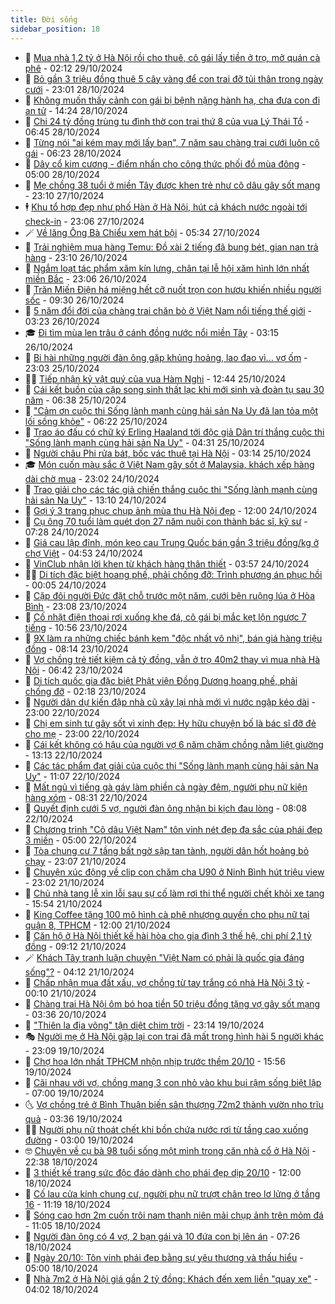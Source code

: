 ```yaml
---
title: Đời sống
sidebar_position: 18
---
```


<!-- dantri-doi-song:START -->
- 🥳 [Mua nhà 1,2 tỷ ở Hà Nội rồi cho thuê, cô gái lấy tiền ở trọ, mở quán cà phê](https://dantri.com.vn/doi-song/mua-nha-12-ty-o-ha-noi-roi-cho-thue-co-gai-lay-tien-o-tro-mo-quan-ca-phe-20241029090627495.htm) - 02:12 29/10/2024
- 🌁 [Bỏ gần 3 triệu đồng thuê 5 cây vàng để con trai đỡ tủi thân trong ngày cưới](https://dantri.com.vn/doi-song/bo-gan-3-trieu-dong-thue-5-cay-vang-de-con-trai-do-tui-than-trong-ngay-cuoi-20241028211355467.htm) - 23:01 28/10/2024
- 👀 [Không muốn thấy cảnh con gái bị bệnh nặng hành hạ, cha đưa con đi an tử](https://dantri.com.vn/doi-song/khong-muon-thay-canh-con-gai-bi-benh-nang-hanh-ha-cha-dua-con-di-an-tu-20241028160640089.htm) - 14:24 28/10/2024
- 🐻 [Chi 24 tỷ đồng trùng tu đình thờ con trai thứ 8 của vua Lý Thái Tổ](https://dantri.com.vn/doi-song/chi-24-ty-dong-trung-tu-dinh-tho-con-trai-thu-8-cua-vua-ly-thai-to-20241028113516440.htm) - 06:45 28/10/2024
- 🦅 [Từng nói &quot;ai kém may mới lấy bạn&quot;, 7 năm sau chàng trai cưới luôn cô gái](https://dantri.com.vn/doi-song/tung-noi-ai-kem-may-moi-lay-ban-7-nam-sau-chang-trai-cuoi-luon-co-gai-20241028121844828.htm) - 06:23 28/10/2024
- 🦩 [Dây cổ kim cương - điểm nhấn cho công thức phối đồ mùa đông](https://dantri.com.vn/doi-song/day-co-kim-cuong-diem-nhan-cho-cong-thuc-phoi-do-mua-dong-20241026120530527.htm) - 05:00 28/10/2024
- 🦏 [Mẹ chồng 38 tuổi ở miền Tây được khen trẻ như cô dâu gây sốt mạng](https://dantri.com.vn/doi-song/me-chong-38-tuoi-o-mien-tay-duoc-khen-tre-nhu-co-dau-gay-sot-mang-20241027171319602.htm) - 23:10 27/10/2024
- 🕴 [Khu tổ hợp đẹp như phố Hàn ở Hà Nội, hút cả khách nước ngoài tới check-in](https://dantri.com.vn/doi-song/khu-to-hop-dep-nhu-pho-han-o-ha-noi-hut-ca-khach-nuoc-ngoai-toi-check-in-20240815174017956.htm) - 23:06 27/10/2024
- 🪄 [Về lăng Ông Bà Chiểu xem hát bội](https://dantri.com.vn/doi-song/ve-lang-ong-ba-chieu-xem-hat-boi-20241027021704289.htm) - 05:34 27/10/2024
- 🚦 [Trải nghiệm mua hàng Temu: Đồ xài 2 tiếng đã bung bét, gian nan trả hàng](https://dantri.com.vn/doi-song/trai-nghiem-mua-hang-temu-do-xai-2-tieng-da-bung-bet-gian-nan-tra-hang-20241026182254143.htm) - 23:10 26/10/2024
- 🤔 [Ngắm loạt tác phẩm xăm kín lưng, chân tại lễ hội xăm hình lớn nhất miền Bắc](https://dantri.com.vn/doi-song/ngam-loat-tac-pham-xam-kin-lung-chan-tai-le-hoi-xam-hinh-lon-nhat-mien-bac-20241026213902905.htm) - 23:06 26/10/2024
- 🚦 [Trăn Miến Điện há miệng hết cỡ nuốt trọn con hươu khiến nhiều người sốc](https://dantri.com.vn/doi-song/tran-mien-dien-ha-mieng-het-co-nuot-tron-con-huou-khien-nhieu-nguoi-soc-20241026162114079.htm) - 09:30 26/10/2024
- 🐎 [5 năm đổi đời của chàng trai chăn bò ở Việt Nam nổi tiếng thế giới](https://dantri.com.vn/doi-song/5-nam-doi-doi-cua-chang-trai-chan-bo-o-viet-nam-noi-tieng-the-gioi-20241026094809062.htm) - 03:23 26/10/2024
- 🎓 [Đi tìm mùa len trâu ở cánh đồng nước nổi miền Tây](https://dantri.com.vn/doi-song/di-tim-mua-len-trau-o-canh-dong-nuoc-noi-mien-tay-20241026015100656.htm) - 03:15 26/10/2024
- 🐘 [Bi hài những người đàn ông gặp khủng hoảng, lao đao vì... vợ ốm](https://dantri.com.vn/doi-song/bi-hai-nhung-nguoi-dan-ong-gap-khung-hoang-lao-dao-vi-vo-om-20241025230820891.htm) - 23:03 25/10/2024
- 🧑‍🏫 [Tiếp nhận kỷ vật quý của vua Hàm Nghi](https://dantri.com.vn/doi-song/tiep-nhan-ky-vat-quy-cua-vua-ham-nghi-20241025184548231.htm) - 12:44 25/10/2024
- 🦒 [Cái kết buồn của cặp song sinh thất lạc khi mới sinh và đoàn tụ sau 30 năm](https://dantri.com.vn/doi-song/cai-ket-buon-cua-cap-song-sinh-that-lac-khi-moi-sinh-va-doan-tu-sau-30-nam-20241025113206065.htm) - 06:38 25/10/2024
- 🧰 [&quot;Cảm ơn cuộc thi Sống lành mạnh cùng hải sản Na Uy đã lan tỏa một lối sống khỏe&quot;](https://dantri.com.vn/doi-song/cam-on-cuoc-thi-song-lanh-manh-cung-hai-san-na-uy-da-lan-toa-mot-loi-song-khoe-20241025114940837.htm) - 06:22 25/10/2024
- 🧐 [Trao áo đấu có chữ ký Erling Haaland tới độc giả Dân trí thắng cuộc thi &quot;Sống lành mạnh cùng hải sản Na Uy&quot;](https://dantri.com.vn/doi-song/trao-ao-dau-co-chu-ky-erling-haaland-toi-doc-gia-dan-tri-thang-cuoc-thi-song-lanh-manh-cung-hai-san-na-uy-20241025100156067.htm) - 04:31 25/10/2024
- 🌮 [Người châu Phi rửa bát, bốc vác thuê tại Hà Nội](https://dantri.com.vn/doi-song/nguoi-chau-phi-rua-bat-boc-vac-thue-tai-ha-noi-20241025101448597.htm) - 03:14 25/10/2024
- 🎓 [Món cuốn màu sắc ở Việt Nam gây sốt ở Malaysia, khách xếp hàng dài chờ mua](https://dantri.com.vn/doi-song/mon-cuon-mau-sac-o-viet-nam-gay-sot-o-malaysia-khach-xep-hang-dai-cho-mua-20241024154108726.htm) - 23:02 24/10/2024
- 🚀 [Trao giải cho các tác giả chiến thắng cuộc thi &quot;Sống lành mạnh cùng hải sản Na Uy&quot;](https://dantri.com.vn/doi-song/trao-giai-cho-cac-tac-gia-chien-thang-cuoc-thi-song-lanh-manh-cung-hai-san-na-uy-20241024200431408.htm) - 13:10 24/10/2024
- 🤖 [Gợi ý 3 trang phục chụp ảnh mùa thu Hà Nội đẹp](https://dantri.com.vn/doi-song/goi-y-3-trang-phuc-chup-anh-mua-thu-ha-noi-dep-20241024164658891.htm) - 12:00 24/10/2024
- 🤩 [Cụ ông 70 tuổi làm quét dọn 27 năm nuôi con thành bác sĩ, kỹ sư](https://dantri.com.vn/doi-song/cu-ong-70-tuoi-lam-quet-don-27-nam-nuoi-con-thanh-bac-si-ky-su-20241023172737986.htm) - 07:28 24/10/2024
- 👹 [Giá cau lập đỉnh, món kẹo cau Trung Quốc bán gần 3 triệu đồng/kg ở chợ Việt](https://dantri.com.vn/doi-song/gia-cau-lap-dinh-mon-keo-cau-trung-quoc-ban-gan-3-trieu-dongkg-o-cho-viet-20241024112107444.htm) - 04:53 24/10/2024
- 🦩 [VinClub nhận lời khen từ khách hàng thân thiết](https://dantri.com.vn/doi-song/vinclub-nhan-loi-khen-tu-khach-hang-than-thiet-20241024104843189.htm) - 03:57 24/10/2024
- 🧑‍🏫 [Di tích đặc biệt hoang phế, phải chống đỡ: Trình phương án phục hồi](https://dantri.com.vn/doi-song/di-tich-dac-biet-hoang-phe-phai-chong-do-trinh-phuong-an-phuc-hoi-20241023123838480.htm) - 00:05 24/10/2024
- 🌈 [Cặp đôi người Đức đặt chỗ trước một năm, cưới bên ruộng lúa ở Hòa Bình](https://dantri.com.vn/doi-song/cap-doi-nguoi-duc-dat-cho-truoc-mot-nam-cuoi-ben-ruong-lua-o-hoa-binh-20241023101018357.htm) - 23:08 23/10/2024
- 💃 [Cố nhặt điện thoại rơi xuống khe đá, cô gái bị mắc kẹt lộn ngược 7 tiếng](https://dantri.com.vn/doi-song/co-nhat-dien-thoai-roi-xuong-khe-da-co-gai-bi-mac-ket-lon-nguoc-7-tieng-20241023174248356.htm) - 10:56 23/10/2024
- 💂 [9X làm ra những chiếc bánh kem &quot;độc nhất vô nhị&quot;, bán giá hàng triệu đồng](https://dantri.com.vn/doi-song/9x-lam-ra-nhung-chiec-banh-kem-doc-nhat-vo-nhi-ban-gia-hang-trieu-dong-20241023110447873.htm) - 08:14 23/10/2024
- 🦏 [Vợ chồng trẻ tiết kiệm cả tỷ đồng, vẫn ở trọ 40m2 thay vì mua nhà Hà Nội](https://dantri.com.vn/doi-song/vo-chong-tre-tiet-kiem-ca-ty-dong-van-o-tro-40m2-thay-vi-mua-nha-ha-noi-20241023120409605.htm) - 06:42 23/10/2024
- 🤡 [Di tích quốc gia đặc biệt Phật viện Đồng Dương hoang phế, phải chống đỡ](https://dantri.com.vn/doi-song/di-tich-quoc-gia-dac-biet-phat-vien-dong-duong-hoang-phe-phai-chong-do-20241023072302521.htm) - 02:18 23/10/2024
- 🫶 [Người dân dự kiến đập nhà cũ xây lại nhà mới vì nước ngập kéo dài](https://dantri.com.vn/doi-song/nguoi-dan-du-kien-dap-nha-cu-xay-lai-nha-moi-vi-nuoc-ngap-keo-dai-20241022003428363.htm) - 23:00 22/10/2024
- 💪 [Chị em sinh tư gây sốt vì xinh đẹp: Hy hữu chuyện bố là bác sĩ đỡ đẻ cho mẹ](https://dantri.com.vn/doi-song/chi-em-sinh-tu-gay-sot-vi-xinh-dep-hy-huu-chuyen-bo-la-bac-si-do-de-cho-me-20241022110038324.htm) - 23:00 22/10/2024
- 🦅 [Cái kết không có hậu của người vợ 6 năm chăm chồng nằm liệt giường](https://dantri.com.vn/doi-song/cai-ket-khong-co-hau-cua-nguoi-vo-6-nam-cham-chong-nam-liet-giuong-20241022152400574.htm) - 13:13 22/10/2024
- 🧠 [Các tác phẩm đạt giải của cuộc thi &quot;Sống lành mạnh cùng hải sản Na Uy&quot;](https://dantri.com.vn/doi-song/cac-tac-pham-dat-giai-cua-cuoc-thi-song-lanh-manh-cung-hai-san-na-uy-20241022175239166.htm) - 11:07 22/10/2024
- 🦅 [Mất ngủ vì tiếng gà gáy làm phiền cả ngày đêm, người phụ nữ kiện hàng xóm](https://dantri.com.vn/doi-song/mat-ngu-vi-tieng-ga-gay-lam-phien-ca-ngay-dem-nguoi-phu-nu-kien-hang-xom-20241022150247575.htm) - 08:31 22/10/2024
- 💪 [Quyết định cưới 5 vợ, người đàn ông nhận bi kịch đau lòng](https://dantri.com.vn/doi-song/quyet-dinh-cuoi-5-vo-nguoi-dan-ong-nhan-bi-kich-dau-long-20241021152651130.htm) - 08:08 22/10/2024
- 🧐 [Chương trình &quot;Cô dâu Việt Nam&quot; tôn vinh nét đẹp đa sắc của phái đẹp 3 miền](https://dantri.com.vn/doi-song/chuong-trinh-co-dau-viet-nam-ton-vinh-net-dep-da-sac-cua-phai-dep-3-mien-20241021213351680.htm) - 05:00 22/10/2024
- 👀 [Tòa chung cư 7 tầng bất ngờ sập tan tành, người dân hốt hoảng bỏ chạy](https://dantri.com.vn/doi-song/toa-chung-cu-7-tang-bat-ngo-sap-tan-tanh-nguoi-dan-hot-hoang-bo-chay-20241021174104370.htm) - 23:07 21/10/2024
- 🎉 [Chuyện xúc động về clip con chăm cha U90 ở Ninh Bình hút triệu view](https://dantri.com.vn/doi-song/chuyen-xuc-dong-ve-clip-con-cham-cha-u90-o-ninh-binh-hut-trieu-view-20241015184316749.htm) - 23:02 21/10/2024
- 💂 [Chủ nhà tang lễ xin lỗi sau sự cố làm rơi thi thể người chết khỏi xe tang](https://dantri.com.vn/doi-song/chu-nha-tang-le-xin-loi-sau-su-co-lam-roi-thi-the-nguoi-chet-khoi-xe-tang-20241021173510547.htm) - 15:54 21/10/2024
- 🚀 [King Coffee tặng 100 mô hình cà phê nhượng quyền cho phụ nữ tại quận 8, TPHCM](https://dantri.com.vn/doi-song/king-coffee-tang-100-mo-hinh-ca-phe-nhuong-quyen-cho-phu-nu-tai-quan-8-tphcm-20241021180135339.htm) - 12:00 21/10/2024
- 👹 [Căn hộ ở Hà Nội thiết kế hài hòa cho gia đình 3 thế hệ, chi phí 2,1 tỷ đồng](https://dantri.com.vn/doi-song/can-ho-o-ha-noi-thiet-ke-hai-hoa-cho-gia-dinh-3-the-he-chi-phi-21-ty-dong-20241018162322174.htm) - 09:12 21/10/2024
- 🪄 [Khách Tây tranh luận chuyện &quot;Việt Nam có phải là quốc gia đáng sống&quot;?](https://dantri.com.vn/doi-song/khach-tay-tranh-luan-chuyen-viet-nam-co-phai-la-quoc-gia-dang-song-20241021110225633.htm) - 04:12 21/10/2024
- 🌁 [Chấp nhận mua đất xấu, vợ chồng từ tay trắng có nhà Hà Nội 3  tỷ](https://dantri.com.vn/doi-song/chap-nhan-mua-dat-xau-vo-chong-tu-tay-trang-co-nha-ha-noi-3-ty-20241020101916448.htm) - 00:10 21/10/2024
- 🌋 [Chàng trai Hà Nội ôm bó hoa tiền 50 triệu đồng tặng vợ gây sốt mạng](https://dantri.com.vn/doi-song/chang-trai-ha-noi-om-bo-hoa-tien-50-trieu-dong-tang-vo-gay-sot-mang-20241020090804804.htm) - 03:36 20/10/2024
- 🦆 [&quot;Thiên la địa võng&quot; tận diệt chim trời](https://dantri.com.vn/doi-song/thien-la-dia-vong-tan-diet-chim-troi-20241018070312786.htm) - 23:14 19/10/2024
- 🎭 [Người mẹ ở Hà Nội gặp lại con trai đã mất trong hình hài 5 người khác](https://dantri.com.vn/doi-song/nguoi-me-o-ha-noi-gap-lai-con-trai-da-mat-trong-hinh-hai-5-nguoi-khac-20241019210920118.htm) - 23:09 19/10/2024
- 🤡 [Chợ hoa lớn nhất TPHCM nhộn nhịp trước thềm 20/10](https://dantri.com.vn/doi-song/cho-hoa-lon-nhat-tphcm-nhon-nhip-truoc-them-2010-20241019225620657.htm) - 15:56 19/10/2024
- 🦩 [Cãi nhau với vợ, chồng mang 3 con nhỏ vào khu bụi rậm sống biệt lập](https://dantri.com.vn/doi-song/cai-nhau-voi-vo-chong-mang-3-con-nho-vao-khu-bui-ram-song-biet-lap-20241019101648081.htm) - 07:00 19/10/2024
- 🌜 [Vợ chồng trẻ ở Bình Thuận biến sân thượng 72m2 thành vườn nho trĩu quả](https://dantri.com.vn/doi-song/vo-chong-tre-o-binh-thuan-bien-san-thuong-72m2-thanh-vuon-nho-triu-qua-20241018231033211.htm) - 03:36 19/10/2024
- 🧑‍🏫 [Người phụ nữ thoát chết khi bồn chứa nước rơi từ tầng cao xuống đường](https://dantri.com.vn/doi-song/nguoi-phu-nu-thoat-chet-khi-bon-chua-nuoc-roi-tu-tang-cao-xuong-duong-20241018154901922.htm) - 03:00 19/10/2024
- 🤓 [Chuyện về cụ bà 98 tuổi sống một mình trong căn nhà cổ ở Hà Nội](https://dantri.com.vn/doi-song/chuyen-ve-cu-ba-98-tuoi-song-mot-minh-trong-can-nha-co-o-ha-noi-20241018112221660.htm) - 22:38 18/10/2024
- 🤗 [3 thiết kế trang sức độc đáo dành cho phái đẹp dịp 20/10](https://dantri.com.vn/doi-song/3-thiet-ke-trang-suc-doc-dao-danh-cho-phai-dep-dip-2010-20241018155159480.htm) - 12:00 18/10/2024
- 🦒 [Cố lau cửa kính chung cư, người phụ nữ trượt chân treo lơ lửng ở tầng 16](https://dantri.com.vn/doi-song/co-lau-cua-kinh-chung-cu-nguoi-phu-nu-truot-chan-treo-lo-lung-o-tang-16-20241018174907366.htm) - 11:19 18/10/2024
- 💂 [Sóng cao hơn 2m cuốn trôi nam thanh niên mải chụp ảnh trên mỏm đá](https://dantri.com.vn/doi-song/song-cao-hon-2m-cuon-troi-nam-thanh-nien-mai-chup-anh-tren-mom-da-20241018101045140.htm) - 11:05 18/10/2024
- 🚀 [Người đàn ông có 4 vợ, 2 bạn gái và 10 đứa con bị lên án](https://dantri.com.vn/doi-song/nguoi-dan-ong-co-4-vo-2-ban-gai-va-10-dua-con-bi-len-an-20241018095950558.htm) - 07:26 18/10/2024
- 🐲 [Ngày 20/10: Tôn vinh phái đẹp bằng sự yêu thương và thấu hiểu](https://dantri.com.vn/doi-song/ngay-2010-ton-vinh-phai-dep-bang-su-yeu-thuong-va-thau-hieu-20241018111517253.htm) - 05:00 18/10/2024
- 🎡 [Nhà 7m2 ở Hà Nội giá gần 2 tỷ đồng: Khách đến xem liền &quot;quay xe&quot;](https://dantri.com.vn/doi-song/nha-7m2-o-ha-noi-gia-gan-2-ty-dong-khach-den-xem-lien-quay-xe-20241009185618837.htm) - 04:02 18/10/2024<!-- dantri-doi-song:END -->
